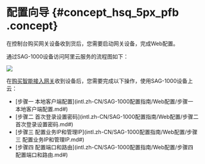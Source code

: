 # 配置向导 {#concept_hsq_5px_pfb .concept}

在控制台购买网关设备收到货后，您需要启动网关设备，完成Web配置。

通过SAG-1000设备访问阿里云服务的流程图如下：

![](http://static-aliyun-doc.oss-cn-hangzhou.aliyuncs.com/assets/img/40325/155082551921211_zh-CN.png)

在[购买智能接入网关](../../../../../intl.zh-CN/购买指南/购买智能接入网关.md#)收到设备后，您需要完成以下操作，使用SAG-1000设备上云：

-   [步骤一 本地客户端配置](intl.zh-CN/SAG-1000配置指南/Web配置/步骤一 本地客户端配置.md#)
-   [步骤二 首次登录设置密码](intl.zh-CN/SAG-1000配置指南/Web配置/步骤二 首次登录设置密码.md#)
-   [步骤三 配置业务IP和管理IP](intl.zh-CN/SAG-1000配置指南/Web配置/步骤三 配置业务IP和管理IP.md#)
-   [步骤四 配置端口和路由](intl.zh-CN/SAG-1000配置指南/Web配置/步骤四 配置端口和路由.md#)

